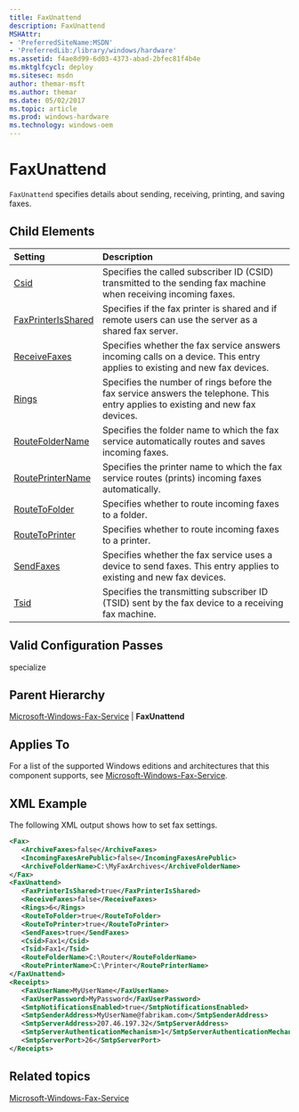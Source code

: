 ```yaml
---
title: FaxUnattend
description: FaxUnattend
MSHAttr:
- 'PreferredSiteName:MSDN'
- 'PreferredLib:/library/windows/hardware'
ms.assetid: f4ae8d99-6d03-4373-abad-2bfec81f4b4e
ms.mktglfcycl: deploy
ms.sitesec: msdn
author: themar-msft
ms.author: themar
ms.date: 05/02/2017
ms.topic: article
ms.prod: windows-hardware
ms.technology: windows-oem
---
```

# FaxUnattend

`FaxUnattend` specifies details about sending, receiving, printing, and saving faxes.

## Child Elements

| Setting                 | Description                                                                           |
|:------------------------|:--------------------------------------------------------------------------------------|
| [Csid](microsoft-windows-fax-service-faxunattend-csid.md) | Specifies the called subscriber ID (CSID) transmitted to the sending fax machine when receiving incoming faxes. |
| [FaxPrinterIsShared](microsoft-windows-fax-service-faxunattend-faxprinterisshared.md) | Specifies if the fax printer is shared and if remote users can use the server as a shared fax server. |
| [ReceiveFaxes](microsoft-windows-fax-service-faxunattend-receivefaxes.md) | Specifies whether the fax service answers incoming calls on a device. This entry applies to existing and new fax devices. |
| [Rings](microsoft-windows-fax-service-faxunattend-rings.md) | Specifies the number of rings before the fax service answers the telephone. This entry applies to existing and new fax devices. |
| [RouteFolderName](microsoft-windows-fax-service-faxunattend-routefoldername.md) | Specifies the folder name to which the fax service automatically routes and saves incoming faxes. |
| [RoutePrinterName](microsoft-windows-fax-service-faxunattend-routeprintername.md) | Specifies the printer name to which the fax service routes (prints) incoming faxes automatically. |
| [RouteToFolder](microsoft-windows-fax-service-faxunattend-routetofolder.md) | Specifies whether to route incoming faxes to a folder. |
| [RouteToPrinter](microsoft-windows-fax-service-faxunattend-routetoprinter.md) | Specifies whether to route incoming faxes to a printer. |
| [SendFaxes](microsoft-windows-fax-service-faxunattend-sendfaxes.md) | Specifies whether the fax service uses a device to send faxes. This entry applies to existing and new fax devices. |
| [Tsid](microsoft-windows-fax-service-faxunattend-tsid.md) | Specifies the transmitting subscriber ID (TSID) sent by the fax device to a receiving fax machine. |

## Valid Configuration Passes

specialize

## Parent Hierarchy

[Microsoft-Windows-Fax-Service](microsoft-windows-fax-service.md) | **FaxUnattend**

## Applies To

For a list of the supported Windows editions and architectures that this component supports, see [Microsoft-Windows-Fax-Service](microsoft-windows-fax-service.md).

## XML Example

The following XML output shows how to set fax settings.

```XML
<Fax>
   <ArchiveFaxes>false</ArchiveFaxes>
   <IncomingFaxesArePublic>false</IncomingFaxesArePublic>
   <ArchiveFolderName>C:\MyFaxArchives</ArchiveFolderName>
</Fax>
<FaxUnattend>
   <FaxPrinterIsShared>true</FaxPrinterIsShared>
   <ReceiveFaxes>false</ReceiveFaxes>
   <Rings>6</Rings>
   <RouteToFolder>true</RouteToFolder>
   <RouteToPrinter>true</RouteToPrinter>
   <SendFaxes>true</SendFaxes>
   <Csid>Fax1</Csid>
   <Tsid>Fax1</Tsid>
   <RouteFolderName>C:\Router</RouteFolderName>
   <RoutePrinterName>C:\Printer</RoutePrinterName>
</FaxUnattend>
<Receipts>
   <FaxUserName>MyUserName</FaxUserName>
   <FaxUserPassword>MyPassword</FaxUserPassword>
   <SmtpNotificationsEnabled>true</SmtpNotificationsEnabled>
   <SmtpSenderAddress>MyUserName@fabrikam.com</SmtpSenderAddress>
   <SmtpServerAddress>207.46.197.32</SmtpServerAddress>
   <SmtpServerAuthenticationMechanism>1</SmtpServerAuthenticationMechanism>
   <SmtpServerPort>26</SmtpServerPort>
</Receipts>
```

## Related topics

[Microsoft-Windows-Fax-Service](microsoft-windows-fax-service.md)

